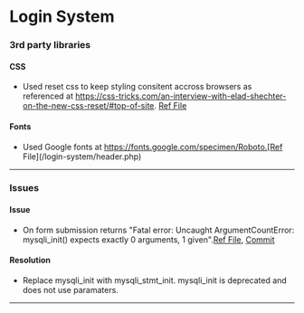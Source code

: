 # Login System 

### 3rd party libraries

#### CSS
* Used reset css to keep styling consitent accross browsers as referenced at https://css-tricks.com/an-interview-with-elad-shechter-on-the-new-css-reset/#top-of-site. [Ref File](/login-system/header.php)

#### Fonts
 * Used Google fonts at https://fonts.google.com/specimen/Roboto.[Ref File](/login-system/header.php)
***
### Issues
#### Issue
* On form submission returns "Fatal error: Uncaught ArgumentCountError: mysqli_init() expects exactly 0 arguments, 1 given".[Ref File](/login-system/includes/functions.inc.php), [Commit](https://github.com/kmb40/php/commit/560dda1d427e62cba2ddb156c25e29251ad8742f)

#### Resolution
* Replace mysqli_init with mysqli_stmt_init. mysqli_init is deprecated and does not use paramaters.  
***